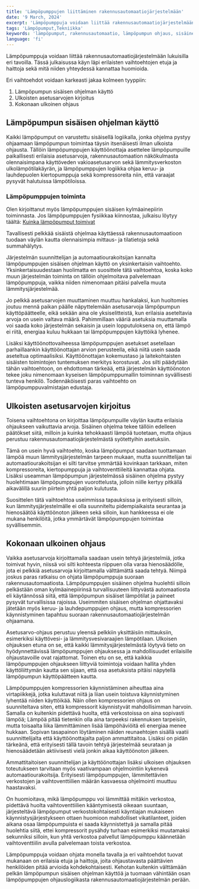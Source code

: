 ```yaml
---
title: 'Lämpöpumppujen liittäminen rakennusautomaatiojärjestelmään'
date: '9 March, 2024'
excerpt: 'Lämpöpumppuja voidaan liittää rakennusautomaatiojärjestelmään lukuisilla eri tavoilla. Tässä julkaisussa käyn läpi erilaisten vaihtoehtojen etuja ja haittoja sekä mitä niiden yhteydessä kannattaa huomioida.'
tags: 'Lämpöpumput,Tekniikka'
keywords: 'lämpöpumput, rakennusautomaatio, lämpöpumpun ohjaus, sisäinen ohjelma, ulkoiset asetusarvot, kokonaan ulkoinen ohjaus, energiatehokkuus, hvac, järjestelmän suunnittelu, automaatiourakoitsija, käyttövesi, lämmitysvesivaraajat, kompressorit, kiertopumput, vaihtoventtiilit, lämpöpumpun toiminta, asetusarvojen muuttaminen, käyttöönottovaihe, suunnittelu, järjestelmän hienosäätö'
language: 'fi'
---
```


Lämpöpumppuja voidaan liittää rakennusautomaatiojärjestelmään lukuisilla eri tavoilla. Tässä julkaisussa käyn läpi erilaisten vaihtoehtojen etuja ja haittoja sekä mitä niiden yhteydessä kannattaa huomioida.

Eri vaihtoehdot voidaan karkeasti jakaa kolmeen tyyppiin:

1. Lämpöpumpun sisäisen ohjelman käyttö
2. Ulkoisten asetusarvojen kirjoitus
3. Kokonaan ulkoinen ohjaus

## Lämpöpumpun sisäisen ohjelman käyttö

Kaikki lämpöpumput on varustettu sisäisellä logiikalla, jonka ohjelma pystyy ohjaamaan lämpöpumpun toimintaa täysin itsenäisesti ilman ulkoista ohjausta. Tällöin lämpöpumppujen käyttöönottaja asettelee lämpöpumpuille paikallisesti erilaisia asetusarvoja, rakennusautomaation näkökulmasta olennaisimpana käyttöveden vakioasetusarvon sekä lämmitysverkoston ulkolämpötilakäyrän, ja lämpöpumppujen logiikka ohjaa keruu- ja lauhdepuolen kiertopumppuja sekä kompressoreita niin, että varaajat pysyvät halutuissa lämpötiloissa.

<aside>
   <h3>Lämpöpumppujen toiminta</h3>
   <div> Olen kirjoittanut myös lämpöpumppujen sisäisen kylmäainepiirin toiminnasta. Jos lämpöpumppujen fysiikkaa kiinnostaa, julkaisu löytyy täältä: <a href="https://niemenjoki.fi/blogi/julkaisu/kuinka-lampopumput-toimivat">Kuinka lämpöpumput toimivat</a>
   </div>
</aside>

Tavallisesti pelkkää sisäistä ohjelmaa käyttäessä rakennusautomaatioon tuodaan väylän kautta olennaisimpia mittaus- ja tilatietoja sekä summahälytys.

Järjestelmän suunnittelijan ja automaatiourakoitsijan kannalta lämpöpumppujen sisäisen ohjelman käyttö on yksinkertaisin vaihtoehto. Yksinkertaisuudestaan huolimatta en suosittele tätä vaihtoehtoa, koska koko muun järjestelmän toiminta on tällöin ohjelmoitava palvelemaan lämpöpumppuja, vaikka niiden nimenomaan pitäisi palvella muuta lämmitysjärjestelmää.

Jo pelkkä asetusarvojen muuttaminen muuttuu hankalaksi, kun huoltomies joutuu mennä paikan päälle näpyttelemään asetusarvoja lämpöpumpun käyttöpäätteelle, eikä sekään aina ole yksiselitteistä, kun erilaisia aseteltavia arvoja on usein valtava määrä. Pahimmillaan vääriä asetuksia muuttamalla voi saada koko järjestelmän sekaisin ja usein lopputuloksena on, että lämpö ei riitä, energiaa kuluu hukkaan tai lämpöpumppujen käyttöikä lyhenee.

Lisäksi käyttöönottovaiheessa lämpöpumppujen asetukset asetellaan parhaillaankin käyttöönottajan arvion perusteella, eikä niitä usein saada aseteltua optimaalisiksi. Käyttöönottajan kokemustaso ja laitekohtaisten sisäisten toimintojen tuntemuksen merkitys korostuvat. Jos silti päädytään tähän vaihtoehtoon, on ehdottoman tärkeää, että järjestelmän käyttöönoton tekee joku nimenomaan kyseisen lämpöpumppumallin toiminnan syvällisesti tunteva henkilö. Todennäköisesti paras vaihtoehto on lämpöpumppuvalmistajan edustaja.

## Ulkoisten asetusarvojen kirjoitus

Toisena vaihtoehtona on kirjoittaa lämpöpumpuille väylän kautta erilaisia ohjaukseen vaikuttavia arvoja. Sisäinen ohjelma tekee tällöin edelleen päätökset siitä, milloin ja kuinka tehokkaasti lämpöä tuotetaan, mutta ohjaus perustuu rakennusautomaatiojärjestelmästä syötettyihin asetuksiin.

Tämä on usein hyvä vaihtoehto, koska lämpöpumput saadaan tuottamaan lämpöä muun lämmitysjärjestelmän tarpeen mukaan, mutta suunnittelijan tai automaatiourakoitsijan ei silti tarvitse ymmärtää kovinkaan tarkkaan, miten kompressoreita, kiertopumppuja ja vaihtoventtiileitä kannattaa ohjata. Lisäksi useamman lämpöpumpun järjestelmässä sisäinen ohjelma pystyy huolehtimaan lämpöpumppujen vuorottelusta, jolloin niille kertyy pitkällä aikavälillä suurin piirtein yhtä paljon kulutusta.

Suosittelen tätä vaihtoehtoa useimmissa tapauksissa ja erityisesti silloin, kun lämmitysjärjestelmälle ei olla suunniteltu pidempiaikaista seurantaa ja hienosäätöä käyttöönoton jälkeen sekä silloin, kun hankkeessa ei ole mukana henkilöitä, jotka ymmärtävät lämpöpumppujen toimintaa syvällisemmin.

## Kokonaan ulkoinen ohjaus

Vaikka asetusarvoja kirjoittamalla saadaan usein tehtyä järjestelmiä, jotka toimivat hyvin, niissä voi silti kohteesta riippuen olla varaa hienosäädölle, jota ei pelkkiä asetusarvoja kirjoittamalla välttämättä saada tehtyä. Niimpä joskus paras ratkaisu on ohjata lämpöpumppuja suoraan rakennusautomaatiosta. Lämpöpumppujen sisäinen ohjelma huolehtii silloin pelkästään oman kylmäainepiirinsä turvallisuuteen liittyvästä automaatiosta eli käytännössä siitä, että lämpöpumpun sisäiset lämpötilat ja paineet pysyvät turvallisissa rajoissa. Useimmiten sisäisen ohjelman ohjattavaksi jätetään myös keruu- ja lauhdepumppujen ohjaus, mutta kompressorien käynnistyminen tapahtuu suoraan rakennusautomaatiojärjestelmän ohjaamana.

Asetusarvo-ohjaus perustuu yleensä pelkkiin yksittäisiin mittauksiin, esimerkiksi käyttövesi- ja lämmitysvesivaraajien lämpötilaan. Ulkoisen ohjauksen etuna on se, että kaikki lämmitysjärjestelmästä löytyvä tieto on hyödynnettävissä lämpöpumppujen ohjauksessa ja mahdollisuudet erilaisille ohjaustavoille ovat rajattomat. Toinen etu on se, että kaikkia lämpöpumppujen ohjaukseen liittyviä toimintoja voidaan hallita yhden käyttöliittymän kautta sen sijaan, että osa asetuksista pitäisi näpytellä lämpöpumpun käyttöpäätteen kautta.

Lämpöpumppujen kompressorien käynnistäminen aiheuttaa aina virtapiikkejä, jotka kuluttavat niitä ja liian usein toistuva käynnistyminen lyhentää niiden käyttöikää. Näin ollen kompressorien ohjaus on suunniteltava siten, että kompressorit käynnistyvät mahdollisimman harvoin. Samalla on kuitenkin pidettävä huolta, että verkostoissa on aina sopivasti lämpöä; Lämpöä pitää tietenkin olla aina tarpeeksi rakennuksen tarpeisiin, mutta toisaalta liika lämmittäminen lisää lämpöhäviöitä eli energiaa menee hukkaan. Sopivan tasapainon löytäminen näiden reunaehtojen sisällä vaatii suunnittelijalta että käyttöönottajalta paljon ammattitaitoa. Lisäksi on pidän tärkeänä, että erityisesti tällä tavoin tehtyä järjestelmää seurataan ja hienosäädetään aktiivisesti vielä jonkin aikaa käyttöönoton jälkeen.

Ammattitaitoisen suunnittelijan ja käyttöönottajan lisäksi ulkoisen ohjauksen toteutukseen tarvitaan myös vaativampaan ohjelmointiin kykenevä automaatiourakoitsija. Erityisesti lämpöpumppujen, lämmitettävien verkostojen ja vaihtoventtiilien määrän kasvaessa ohjelmointi muuttuu haastavaksi.

On huomioitava, mikä lämpöpumppu voi lämmittää mitäkin verkostoa, pidettävä huolta vaihtoventtiilien kääntymisestä oikeaan suuntaan, järjesteltävä lämpöpumput verkostokohtaisesti käyntiajan mukaiseen käynnistysjärjestykseen ottaen huomioon mahdolliset vikatilanteet, joiden aikana osaa lämpöpumpuista ei saada käynnistettyä ja samalla pitää huolehtia siitä, ettei kompressorit pysähdy turhaan esimerkiksi muutamaksi sekunniksi silloin, kun yhtä verkostoa palvellut lämpöpumppu käännetään vaihtoventtiilin avulla palvelemaan toista verkostoa.

Lämpöpumppuja voidaan ohjata monella tavalla ja eri vaihtoehdot tuovat mukanaan on erilaisia etuja ja haittoja, joita ohjaustavasta päättävien henkilöiden pitää arvioida kohdekohtaisesti. Kehotan kuitenkin välttämään pelkän lämpöpumpun sisäisen ohjelman käyttöä ja tuomaan vähintään osan lämpöpumppujen ohjauslogiikasta rakennusautomaatiojärjestelmän perään.

